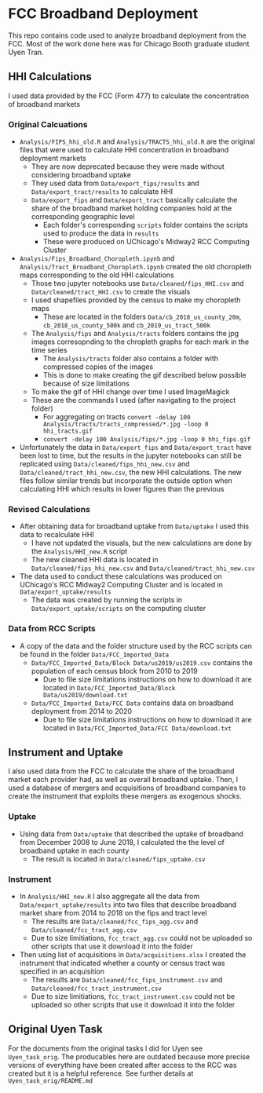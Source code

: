 # FCC Broadband Deployment
This repo contains code used to analyze broadband deployment from the FCC. Most of the work done here was for Chicago Booth graduate student Uyen Tran. 

## HHI Calculations
I used data provided by the FCC (Form 477) to calculate the concentration of broadband markets
### Original Calcuations
* `Analysis/FIPS_hhi_old.R` and `Analysis/TRACTS_hhi_old.R` are the original files that were used to calculate HHI concentration in broadband deployment markets
    * They are now deprecated because they were made without considering broadband uptake
    * They used data from `Data/export_fips/results` and `Data/export_tract/results` to calculate HHI
    * `Data/export_fips` and `Data/export_tract` basically calculate the share of the broadband market holding companies hold at the corresponding geographic level
        * Each folder's corresponding `scripts` folder contains the scripts used to produce the data in `results` 
        * These were produced on UChicago's Midway2 RCC Computing Cluster
* `Analysis/Fips_Broadband_Choropleth.ipynb` and `Analysis/Tract_Broadband_Choropleth.ipynb` created the old choropleth maps corresponding to the old HHI calculations
    * Those two jupyter notebooks use `Data/cleaned/fips_HHI.csv` and `Data/cleaned/tract_HHI.csv` to create the visuals
    * I used shapefiles provided by the census to make my choropleth maps
        * These are located in the folders `Data/cb_2018_us_county_20m`, `cb_2018_us_county_500k` and `cb_2019_us_tract_500k`
    * The `Analysis/fips` and `Analysis/tracts` folders contains the jpg images corresopnding to the chropleth graphs for each mark in the time series
        * The `Analysis/tracts` folder also contains a folder with compressed copies of the images
        * This is done to make creating the gif described below possible because of size limitations
    * To make the gif of HHI change over time I used ImageMagick
    * These are the commands I used (after navigating to the project folder)
        * For aggregating on tracts ```convert -delay 100 Analysis/tracts/tracts_compressed/*.jpg -loop 0 hhi_tracts.gif```
        * ```convert -delay 100 Analysis/fips/*.jpg -loop 0 hhi_fips.gif```
* Unfortunately the data in `Data/export_fips` and `Data/export_tract` have been lost to time, but the results in the jupyter notebooks can still be replicated using `Data/cleaned/fips_hhi_new.csv` and `Data/cleaned/tract_hhi_new.csv`, the new HHI calculations. The new files follow similar trends but incorporate the outside option when calculating HHI which results in lower figures than the previous 
### Revised Calculations
* After obtaining data for broadband uptake from `Data/uptake` I used this data to recalculate HHI
    * I have not updated the visuals, but the new calculations are done by the `Analysis/HHI_new.R` script
    * The new cleaned HHI data is located in `Data/cleaned/fips_hhi_new.csv` and `Data/cleaned/tract_hhi_new.csv`
* The data used to conduct these calculations was produced on UChicago's RCC Midway2 Computing Cluster and is located in `Data/export_uptake/results`
    * The data was created by running the scripts in `Data/export_uptake/scripts` on the computing cluster
### Data from RCC Scripts
* A copy of the data and the folder structure used by the RCC scripts can be found in the folder `Data/FCC_Imported_Data`
    * `Data/FCC_Imported_Data/Block Data/us2019/us2019.csv` contains the population of each census block from 2010 to 2019
        * Due to file size limitations instructions on how to download it are located in `Data/FCC_Imported_Data/Block Data/us2019/download.txt`
    * `Data/FCC_Imported_Data/FCC Data` contains data on broadband deployment from 2014 to 2020 
        * Due to file size limitations instructions on how to download it are located in `Data/FCC_Imported_Data/FCC Data/download.txt`
## Instrument and Uptake
I also used data from the FCC to calculate the share of the broadband market each provider had, as well as overall broadband uptake. Then, I used a database of mergers and acquisitions of broadband companies to create the instrument that exploits these mergers as exogenous shocks. 
### Uptake
* Using data from `Data/uptake` that described the uptake of broadband from December 2008 to June 2018, I calculated the the level of broadband uptake in each county
    * The result is located in `Data/cleaned/fips_uptake.csv`
### Instrument
* In `Analysis/HHI_new.R` I also aggregate all the data from `Data/export_uptake/results` into two files that describe broadband market share from 2014 to 2018 on the fips and tract level
    * The results are `Data/cleaned/fcc_fips_agg.csv` and `Data/cleaned/fcc_tract_agg.csv`
    * Due to size limitiations, `fcc_tract_agg.csv` could not be uploaded so other scripts that use it download it into the folder
* Then using list of acquisitions in `Data/acquisitions.xlsx` I created the instrument that indicated whether a county or census tract was specified in an acquisition
    * The results are `Data/cleaned/fcc_fips_instrument.csv` and `Data/cleaned/fcc_tract_instrument.csv` 
    * Due to size limitiations, `fcc_tract_instrument.csv` could not be uploaded so other scripts that use it download it into the folder


## Original Uyen Task
For the documents from the original tasks I did for Uyen see `Uyen_task_orig`. The producables here are outdated because more precise versions of everything have been created after access to the RCC was created but it is a helpful reference. See further details at `Uyen_task_orig/README.md`
